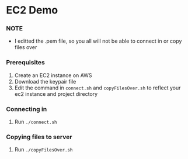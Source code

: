 # EC2 Demo

### NOTE

* I editted the .pem file, so you all will not be able to connect in or copy files over

### Prerequisites

1. Create an EC2 instance on AWS
2. Download the keypair file
3. Edit the command in `connect.sh` and `copyFilesOver.sh` to reflect your ec2 instance and project directory

### Connecting in

1. Run `./connect.sh`

### Copying files to server

1. Run `./copyFilesOver.sh`